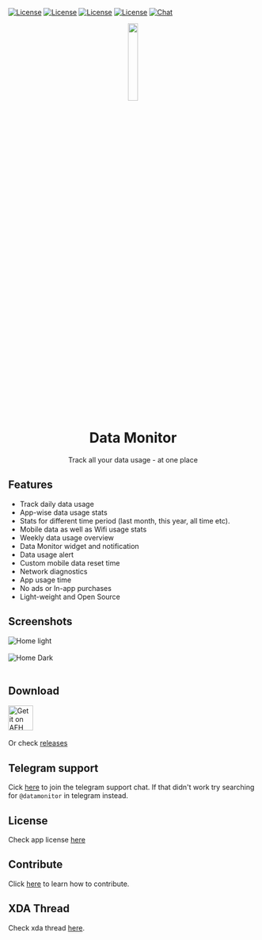 [![License](https://shields.io/badge/version-v1.6.9-087AFF.svg)](https://github.com/itsdrnoob/DataMonitor)
[![License](https://shields.io/badge/platform-android-green.svg)](https://github.com/itsdrnoob/DataMonitor)
[![License](https://img.shields.io/badge/license-GPL3-blue.svg)](https://www.gnu.org/licenses/gpl-3.0.en.html)
[![License](https://shields.io/badge/release-v1.6.9-blue.svg)](https://github.com/itsdrnoob/DataMonitor/releases)
[![Chat](https://img.shields.io/badge/Telegram%20Chat-blue?logo=telegram)](https://t.me/datamonitor)

<div align="center">
<img src="https://raw.githubusercontent.com/itsdrnoob/DataMonitor/master/images/icon.png" width="20%" height="20%"></img>

# Data Monitor
Track all your data usage - at one place
</div>

## Features
- Track daily data usage
- App-wise data usage stats
- Stats for different time period (last month, this year, all time etc).
- Mobile data as well as Wifi usage stats
- Weekly data usage overview
- Data Monitor widget and notification
- Data usage alert
- Custom mobile data reset time
- Network diagnostics
- App usage time
- No ads or In-app purchases
- Light-weight and Open Source

## Screenshots
![Home light](https://github.com/itsdrnoob/DataMonitor/blob/29d1595dccb0ebc145be49e74fbdb6b5d11078f4/images/ss_all_light.png)<br><br>
![Home Dark](https://github.com/itsdrnoob/DataMonitor/blob/29d1595dccb0ebc145be49e74fbdb6b5d11078f4/images/ss_all_dark.png)
<br><br>

## Download
[<img alt="Get it on AFH" height="50" src="https://www.androidfilehost.com/images/afh.png">](https://www.androidfilehost.com/?fid=15664248565197194635)<br><br>
Or check <a href = "https://github.com/itsdrnoob/DataMonitor/releases/tag/v1.6.9">releases</a>

## Telegram support
Cick <a href="https://t.me/datamonitor">here</a> to join the telegram support chat. If that didn't work try searching for <code>@datamonitor</code> in telegram instead.

## License
Check app license <a href = "LICENSE">here</a>

## Contribute
Click <a href = "CONTRIBUTING.md">here</a> to learn how to contribute.

## XDA Thread
Check xda thread <a href = "https://forum.xda-developers.com/t/app-v1-0-data-monitor-track-all-your-data-usage-at-one-place.4356129/">here</a>.
